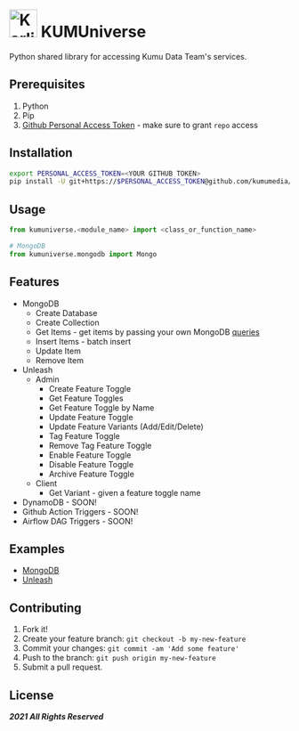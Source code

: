 # <img src="./assets/karlito.png" alt="Karlito" width="50"/> KUMUniverse
Python shared library for accessing Kumu Data Team's services.

## Prerequisites
1. Python
2. Pip
3. [Github Personal Access Token](https://docs.github.com/en/github/authenticating-to-github/keeping-your-account-and-data-secure/creating-a-personal-access-token) - make sure to grant `repo` access

## Installation
```bash
export PERSONAL_ACCESS_TOKEN=<YOUR GITHUB TOKEN>
pip install -U git+https://$PERSONAL_ACCESS_TOKEN@github.com/kumumedia/kdp-kumuniverse.git
```

## Usage
```python
from kumuniverse.<module_name> import <class_or_function_name>

# MongoDB
from kumuniverse.mongodb import Mongo
```

## Features
* MongoDB
    * Create Database
    * Create Collection
    * Get Items - get items by passing your own MongoDB [queries](https://www.tutorialspoint.com/python_data_access/python_mongodb_query.htm)
    * Insert Items - batch insert
    * Update Item
    * Remove Item
* Unleash
    * Admin
        * Create Feature Toggle
        * Get Feature Toggles
        * Get Feature Toggle by Name
        * Update Feature Toggle
        * Update Feature Variants (Add/Edit/Delete)
        * Tag Feature Toggle
        * Remove Tag Feature Toggle
        * Enable Feature Toggle
        * Disable Feature Toggle
        * Archive Feature Toggle
    * Client
        * Get Variant - given a feature toggle name
* DynamoDB - SOON!
* Github Action Triggers - SOON!
* Airflow DAG Triggers - SOON!


## Examples
* [MongoDB](./examples/mongodb.py)
* [Unleash](./examples/unleash.py)


## Contributing
1. Fork it!
2. Create your feature branch: `git checkout -b my-new-feature`
3. Commit your changes: `git commit -am 'Add some feature'`
4. Push to the branch: `git push origin my-new-feature`
5. Submit a pull request.

## License
***2021 All Rights Reserved***

